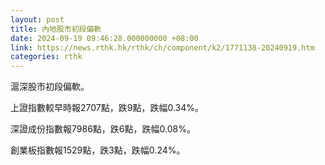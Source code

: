 ```yaml
---
layout: post
title: 內地股市初段偏軟
date: 2024-09-19 09:46:28.000000000 +08:00
link: https://news.rthk.hk/rthk/ch/component/k2/1771138-20240919.htm
categories: rthk
---
```


滬深股市初段偏軟。

上證指數較早時報2707點，跌9點，跌幅0.34%。

深證成份指數報7986點，跌6點，跌幅0.08%。

創業板指數報1529點，跌3點，跌幅0.24%。

